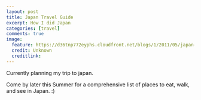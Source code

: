```yaml
---
layout: post
title: Japan Travel Guide
excerpt: How I did Japan
categories: [travel]
comments: true
image:
  feature: https://d36tnp772eyphs.cloudfront.net/blogs/1/2011/05/japan-1200x729.jpg
  credit: Unknown
  creditlink: 
---
```


Currently planning my trip to japan.

Come by later this Summer for a comprehensive list of places to eat, walk, and see in Japan. :)